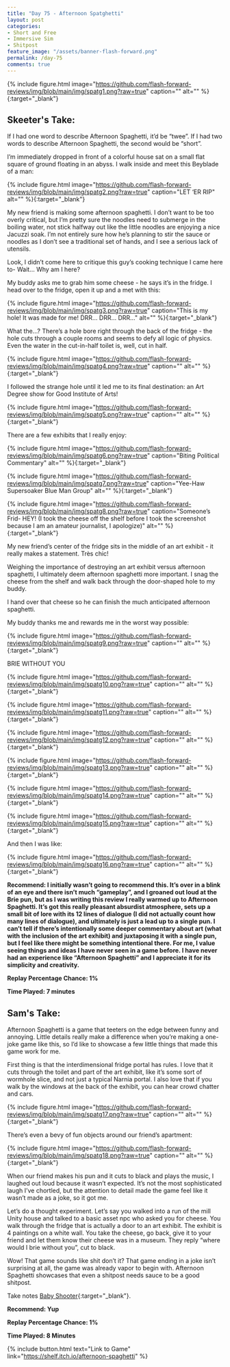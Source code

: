 ```yaml
---
title: "Day 75 - Afternoon Spatghetti"
layout: post
categories:
- Short and Free
- Immersive Sim
- Shitpost
feature_image: "/assets/banner-flash-forward.png"
permalink: /day-75
comments: true
---
```


{% include figure.html image="https://github.com/flash-forward-reviews/img/blob/main/img/spatg1.png?raw=true" caption="" alt="" %}{:target="_blank"}

## Skeeter's Take:

If I had one word to describe Afternoon Spaghetti, it’d be “twee”. If I had two words to describe Afternoon Spaghetti, the second would be “short”. 

I’m immediately dropped in front of a colorful house sat on a small flat square of ground floating in an abyss. I walk inside and meet this Beyblade of a man:

{% include figure.html image="https://github.com/flash-forward-reviews/img/blob/main/img/spatg2.png?raw=true" caption="LET ‘ER RIP" alt="" %}{:target="_blank"}

My new friend is making some afternoon spaghetti. I don’t want to be too overly critical, but I’m pretty sure the noodles need to submerge in the boiling water, not stick halfway out like the little noodles are enjoying a nice Jacuzzi soak. I’m not entirely sure how he’s planning to stir the sauce or noodles as I don’t see a traditional set of hands, and I see a serious lack of utensils. 

Look, I didn’t come here to critique this guy’s cooking technique I came here to- Wait… Why am I here? 

My buddy asks me to grab him some cheese - he says it’s in the fridge. I head over to the fridge, open it up and a met with this:

{% include figure.html image="https://github.com/flash-forward-reviews/img/blob/main/img/spatg3.png?raw=true" caption="This is my hole! It was made for me! DRR… DRR… DRR…" alt="" %}{:target="_blank"}

What the…? There’s a hole bore right through the back of the fridge - the hole cuts through a couple rooms and seems to defy all logic of physics. Even the water in the cut-in-half toilet is, well, cut in half.

{% include figure.html image="https://github.com/flash-forward-reviews/img/blob/main/img/spatg4.png?raw=true" caption="" alt="" %}{:target="_blank"}

I followed the strange hole until it led me to its final destination: an Art Degree show for Good Institute of Arts!

{% include figure.html image="https://github.com/flash-forward-reviews/img/blob/main/img/spatg5.png?raw=true" caption="" alt="" %}{:target="_blank"}

There are a few exhibits that I really enjoy:

{% include figure.html image="https://github.com/flash-forward-reviews/img/blob/main/img/spatg6.png?raw=true" caption="Biting Political Commentary" alt="" %}{:target="_blank"}

{% include figure.html image="https://github.com/flash-forward-reviews/img/blob/main/img/spatg7.png?raw=true" caption="Yee-Haw Supersoaker Blue Man Group" alt="" %}{:target="_blank"}

{% include figure.html image="https://github.com/flash-forward-reviews/img/blob/main/img/spatg8.png?raw=true" caption="Someone’s Frid- HEY! (I took the cheese off the shelf before I took the screenshot because I am an amateur journalist, I apologize)" alt="" %}{:target="_blank"}

My new friend’s center of the fridge sits in the middle of an art exhibit - it really makes a statement. Très chic! 

Weighing the importance of destroying an art exhibit versus afternoon spaghetti, I ultimately deem afternoon spaghetti more important. I snag the cheese from the shelf and walk back through the door-shaped hole to my buddy. 

I hand over that cheese so he can finish the much anticipated afternoon spaghetti. 

My buddy thanks me and rewards me in the worst way possible:

{% include figure.html image="https://github.com/flash-forward-reviews/img/blob/main/img/spatg9.png?raw=true" caption="" alt="" %}{:target="_blank"}

BRIE WITHOUT YOU

{% include figure.html image="https://github.com/flash-forward-reviews/img/blob/main/img/spatg10.png?raw=true" caption="" alt="" %}{:target="_blank"}

{% include figure.html image="https://github.com/flash-forward-reviews/img/blob/main/img/spatg11.png?raw=true" caption="" alt="" %}{:target="_blank"}

{% include figure.html image="https://github.com/flash-forward-reviews/img/blob/main/img/spatg12.png?raw=true" caption="" alt="" %}{:target="_blank"}

{% include figure.html image="https://github.com/flash-forward-reviews/img/blob/main/img/spatg13.png?raw=true" caption="" alt="" %}{:target="_blank"}

{% include figure.html image="https://github.com/flash-forward-reviews/img/blob/main/img/spatg14.png?raw=true" caption="" alt="" %}{:target="_blank"}

{% include figure.html image="https://github.com/flash-forward-reviews/img/blob/main/img/spatg15.png?raw=true" caption="" alt="" %}{:target="_blank"}

And then I was like: 

{% include figure.html image="https://github.com/flash-forward-reviews/img/blob/main/img/spatg16.png?raw=true" caption="" alt="" %}{:target="_blank"}

**Recommend:  I initially wasn’t going to recommend this. It’s over in a blink of an eye and there isn’t much “gameplay”, and I groaned out loud at the Brie pun, but as I was writing this review I really warmed up to Afternoon Spaghetti. It’s got this really pleasant absurdist atmosphere, sets up a small bit of lore with its 12 lines of dialogue (I did not actually count how many lines of dialogue), and ultimately is just a lead up to a single pun. I can’t tell if there’s intentionally some deeper commentary about art (what with the inclusion of the art exhibit) and juxtaposing it with a single pun, but I feel like there might be something intentional there. For me, I value seeing things and ideas I have never seen in a game before. I have never had an experience like “Afternoon Spaghetti” and I appreciate it for its simplicity and creativity.**

**Replay Percentage Chance: 1%**

**Time Played: 7 minutes**

## Sam's Take:

Afternoon Spaghetti is a game that teeters on the edge between funny and annoying. Little details really make a difference when you’re making a one-joke game like this, so I’d like to showcase a few little things that made this game work for me.

First thing is that the interdimensional fridge portal has rules. I love that it cuts through the toilet and part of the art exhibit, like it’s some sort of wormhole slice, and not just a typical Narnia portal. I also love that if you walk by the windows at the back of the exhibit, you can hear crowd chatter and cars.

{% include figure.html image="https://github.com/flash-forward-reviews/img/blob/main/img/spatg17.png?raw=true" caption="" alt="" %}{:target="_blank"}

There’s even a bevy of fun objects around our friend’s apartment:

{% include figure.html image="https://github.com/flash-forward-reviews/img/blob/main/img/spatg18.png?raw=true" caption="" alt="" %}{:target="_blank"}

When our friend makes his pun and it cuts to black and plays the music, I laughed out loud because it wasn’t expected. It’s not the most sophisticated laugh I’ve chortled, but the attention to detail made the game feel like it wasn’t made as a joke, so it got me.

Let’s do a thought experiment. Let’s say you walked into a run of the mill Unity house and talked to a basic asset npc who asked you for cheese. You walk through the fridge that is actually a door to an art exhibit. The exhibit is 4 paintings on a white wall. You take the cheese, go back, give it to your friend and let them know their cheese was in a museum. They reply “where would I brie without you”, cut to black.

Wow! That game sounds like shit don’t it? That game ending in a joke isn’t surprising at all, the game was already vapor to begin with. Afternoon Spaghetti showcases that even a shitpost needs sauce to be a good shitpost.

Take notes [Baby Shooter](https://flash-forward-reviews.github.io/day-5){:target="_blank"}.

**Recommend: Yup** 

**Replay Percentage Chance: 1%**

**Time Played: 8 Minutes** 

{% include button.html text="Link to Game" link="https://shelf.itch.io/afternoon-spaghetti" %}